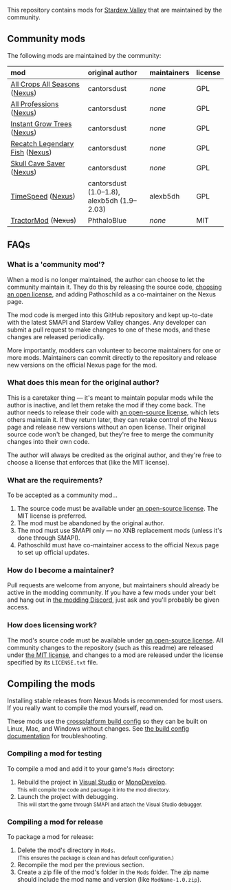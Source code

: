 ﻿This repository contains mods for [Stardew Valley](http://stardewvalley.net/) that are maintained
by the community.

## Community mods
The following mods are maintained by the community:

mod | original author | maintainers | license
:-- | :-------------- | :---------- | :------
[All Crops All Seasons](AllCropsAllSeasons) ([Nexus](http://www.nexusmods.com/stardewvalley/mods/170)) | cantorsdust | _none_ | GPL
[All Professions](AllProfessions) ([Nexus](http://www.nexusmods.com/stardewvalley/mods/174)) | cantorsdust | _none_ | GPL
[Instant Grow Trees](InstantGrowTrees) ([Nexus](http://www.nexusmods.com/stardewvalley/mods/173)) | cantorsdust | _none_ | GPL
[Recatch Legendary Fish](RecatchLegendaryFish) ([Nexus](http://www.nexusmods.com/stardewvalley/mods/172)) | cantorsdust | _none_ | GPL
[Skull Cave Saver](SkullCaveSaver) ([Nexus](http://www.nexusmods.com/stardewvalley/mods/175)) | cantorsdust | _none_ | GPL
[TimeSpeed](TimeSpeed) ([Nexus](http://www.nexusmods.com/stardewvalley/mods/169)) | cantorsdust (1.0–1.8),<br />alexb5dh (1.9–2.03) | alexb5dh | GPL
[TractorMod](TractorMod) (<s>Nexus</s>) | PhthaloBlue | _none_ | MIT

## FAQs
### What is a 'community mod'?
When a mod is no longer maintained, the author can choose to let the community maintain it. They do
this by releasing the source code, [choosing an open license](https://choosealicense.com/), and
adding Pathoschild as a co-maintainer on the Nexus page.

The mod code is merged into this GitHub repository and kept up-to-date with the latest SMAPI and
Stardew Valley changes. Any developer can submit a pull request to make changes to one of these
mods, and these changes are released periodically.

More importantly, modders can volunteer to become maintainers for one or more mods. Maintainers can
commit directly to the repository and release new versions on the official Nexus page for the mod.

### What does this mean for the original author?
This is a caretaker thing — it's meant to maintain popular mods while the author is inactive, and
let them retake the mod if they come back. The author needs to release their code with
[an open-source license](https://choosealicense.com/), which lets others maintain it. If they
return later, they can retake control of the Nexus page and release new versions without an open
license. Their original source code won't be changed, but they're free to merge the community
changes into their own code.

The author will always be credited as the original author, and they're free to choose a license
that enforces that (like the MIT license).

### What are the requirements?
To be accepted as a community mod...

1. The source code must be available under [an open-source license](https://choosealicense.com/).
   The MIT license is preferred.
2. The mod must be abandoned by the original author.
3. The mod must use SMAPI only — no XNB replacement mods (unless it's done through SMAPI).
4. Pathoschild must have co-maintainer access to the official Nexus page to set up official updates.

### How do I become a maintainer?
Pull requests are welcome from anyone, but maintainers should already be active in the modding
community. If you have a few mods under your belt and hang out in [the modding Discord](https://discord.gg/kH55QXP),
just ask and you'll probably be given access.

### How does licensing work?
The mod's source code must be available under [an open-source license](https://choosealicense.com/).
All community changes to the repository (such as this readme) are released under
[the MIT license](LICENSE.txt), and changes to a mod are released under the license specified by its
`LICENSE.txt` file.

## Compiling the mods
Installing stable releases from Nexus Mods is recommended for most users. If you really want to
compile the mod yourself, read on.

These mods use the [crossplatform build config](https://github.com/Pathoschild/Stardew.ModBuildConfig#readme)
so they can be built on Linux, Mac, and Windows without changes. See [the build config documentation](https://github.com/Pathoschild/Stardew.ModBuildConfig#readme)
for troubleshooting.

### Compiling a mod for testing
To compile a mod and add it to your game's `Mods` directory:

1. Rebuild the project in [Visual Studio](https://www.visualstudio.com/vs/community/) or [MonoDevelop](http://www.monodevelop.com/).  
   <small>This will compile the code and package it into the mod directory.</small>
2. Launch the project with debugging.  
   <small>This will start the game through SMAPI and attach the Visual Studio debugger.</small>

### Compiling a mod for release
To package a mod for release:

1. Delete the mod's directory in `Mods`.  
   <small>(This ensures the package is clean and has default configuration.)</small>
2. Recompile the mod per the previous section.
3. Create a zip file of the mod's folder in the `Mods` folder. The zip name should include the
   mod name and version (like `ModName-1.0.zip`).
